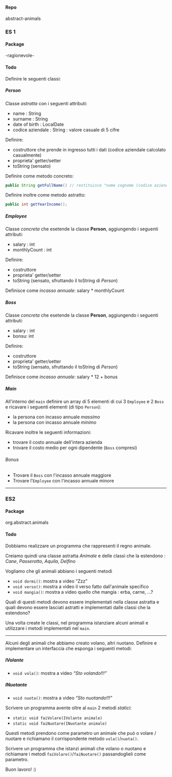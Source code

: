 #### Repo
abstract-animals

### ES 1

#### Package 
-ragionevole-

#### Todo
Definire le seguenti classi:

##### Person
Classe *astratta* con i seguenti attributi:
- name : String
- surname : String
- date of birth : LocalDate
- codice aziendale : String : valore casuale di 5 cifre

Definire:
- costruttore che prende in ingresso tutti i dati (codice aziendale calcolato casualmente)
- proprieta' getter/setter
- toString (sensato)

Definire come metodo concreto:
```java
public String getFullName() // restituisce "nome cognome (codice aziendale)"
```

Definire inoltre come metodo astratto:
```java
public int getYearIncome();
```

##### Employee
Classe *concreta* che esetende la classe **Person**, aggiungendo i seguenti attributi:
- salary : int
- monthlyCount : int

Definire:
- costruttore
- proprieta' getter/setter
- toString (sensato, sfruttando il toString di *Person*)

Definisce come *incasso annuale*: salary * monthlyCount

##### Boss
Classe *concreta* che esetende la classe **Person**, aggiungendo i seguenti attributi:
- salary : int
- bonsu: int

Definire:
- costruttore
- proprieta' getter/setter
- toString (sensato, sfruttando il toString di *Person*)

Definisce come *incasso annuale*: salary * 12 + bonus


##### Main
All'interno del `main` definire un array di 5 elementi di cui 3 `Employee` e 2 `Boss` e ricavare i seguenti elementi (di tipo `Person`):
- la persona con incasso annuale *massimo*
- la persona con incasso annuale *minimo*

Ricavare inoltre le seguenti informazioni:
- trovare il costo annuale dell'intera azienda 
- trovare il costo medio per ogni dipendente (`Boss` compresi)

###### Bonus
- Trovare il `Boss` con l'incasso annuale maggiore
- Trovare l'`Employee` con l'incasso annuale minore

---

### ES2

#### Package 
org.abstract.animals

#### Todo
Dobbiamo realizzare un programma che rappresenti il regno animale.

Creiamo quindi una classe astratta *Animale* e delle classi che la estendono : *Cane*, *Passerotto*, *Aquila*, *Delfino*

Vogliamo che gli animali abbiano i seguenti metodi
- `void dormi()`: mostra a video “Zzz”
- `void verso()`: mostra a video il verso fatto dall'animale specifico
- `void mangia()`: mostra a video quello che mangia : erba, carne, ...?

Quali di questi metodi devono essere implementati nella classe astratta e quali devono essere lasciati astratti e implementati dalle classi che la estendono?

Una volta create le classi, nel programma istanziare alcuni animali e utilizzare i metodi implementati nel `main`.

---

Alcuni degli animali che abbiamo creato volano, altri nuotano. Definire e implementare un interfaccia che esponga i seguenti metodi:
##### IVolante
- `void vola()`: mostra a video *“Sto volando!!!”*
##### INuotante
- `void nuota()`: mostra a video *“Sto nuotando!!!”*

Scrivere un programma avente oltre al `main` 2 metodi *statici*:
- `static void faiVolare(IVolante animale)`
- `static void faiNuotare(INuotante animale)`

Questi metodi prendono come parametro un animale che può o volare / nuotare e richiamano il corrispondente metodo `vola()`/`nuota()`.

Scrivere un programma che istanzi animali che volano o nuotano e richiamare i metodi `faiVolare()`/`faiNuotare()` passandoglieli come parametro.

Buon lavoro! :)